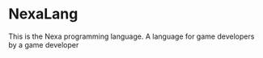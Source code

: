 # NexaLang
This is the Nexa programming language. A language for game developers by a game developer
